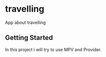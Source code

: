 # travelling

App about travelling

## Getting Started

In this project i will try to use MPV and Provider. 
